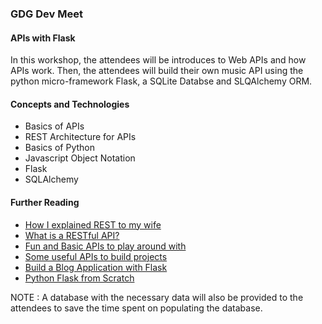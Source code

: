 ### GDG Dev Meet
#### APIs with Flask

In this workshop, the attendees will be introduces to Web APIs and how APIs work. Then, the attendees will build their own music API using the python micro-framework Flask, a SQLite Databse and SLQAlchemy ORM.

#### Concepts and Technologies
- Basics of APIs
- REST Architecture for APIs
- Basics of Python
- Javascript Object Notation
- Flask
- SQLAlchemy

#### Further Reading
- [How I explained REST to my wife](http://www.looah.com/source/view/2284)
- [What is a RESTful API?](https://youtu.be/Q-BpqyOT3a8)
- [Fun and Basic APIs to play around with](https://www.reddit.com/r/webdev/comments/3wrswc/what_are_some_fun_apis_to_play_with/)
- [Some useful APIs to build projects](https://apilist.fun/)
- [Build a Blog Application with Flask](https://blog.miguelgrinberg.com/post/the-flask-mega-tutorial-part-i-hello-world)
- [Python Flask from Scratch](https://youtu.be/zRwy8gtgJ1A)

NOTE : A database with the necessary data will also be provided to the attendees to save the time spent on populating the database.
